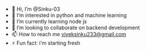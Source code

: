 - 👋 Hi, I’m @Sinku-03
- 👀 I’m interested in python and machine learning
- 🌱 I’m currently learning node js
- 💞️ I’m looking to collaborate on backend development
- 📫 How to reach me viveksinku233@gmail.com
- ⚡ Fun fact: i'm starting fresh

<!---
Sinku-03/Sinku-03 is a ✨ special ✨ repository because its `README.md` (this file) appears on your GitHub profile.
You can click the Preview link to take a look at your changes.
--->
